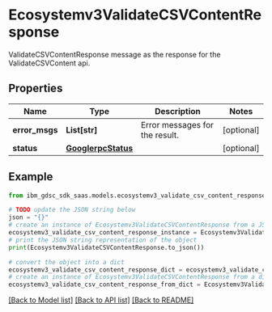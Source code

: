 # Ecosystemv3ValidateCSVContentResponse

ValidateCSVContentResponse message as the response for the ValidateCSVContent api.

## Properties

Name | Type | Description | Notes
------------ | ------------- | ------------- | -------------
**error_msgs** | **List[str]** | Error messages for the result. | [optional] 
**status** | [**GooglerpcStatus**](GooglerpcStatus.md) |  | [optional] 

## Example

```python
from ibm_gdsc_sdk_saas.models.ecosystemv3_validate_csv_content_response import Ecosystemv3ValidateCSVContentResponse

# TODO update the JSON string below
json = "{}"
# create an instance of Ecosystemv3ValidateCSVContentResponse from a JSON string
ecosystemv3_validate_csv_content_response_instance = Ecosystemv3ValidateCSVContentResponse.from_json(json)
# print the JSON string representation of the object
print(Ecosystemv3ValidateCSVContentResponse.to_json())

# convert the object into a dict
ecosystemv3_validate_csv_content_response_dict = ecosystemv3_validate_csv_content_response_instance.to_dict()
# create an instance of Ecosystemv3ValidateCSVContentResponse from a dict
ecosystemv3_validate_csv_content_response_from_dict = Ecosystemv3ValidateCSVContentResponse.from_dict(ecosystemv3_validate_csv_content_response_dict)
```
[[Back to Model list]](../README.md#documentation-for-models) [[Back to API list]](../README.md#documentation-for-api-endpoints) [[Back to README]](../README.md)


